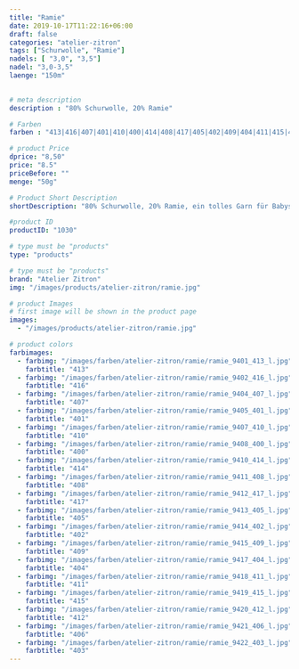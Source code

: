 ```yaml
---
title: "Ramie"
date: 2019-10-17T11:22:16+06:00
draft: false
categories: "atelier-zitron"
tags: ["Schurwolle", "Ramie"]	
nadels: [ "3,0", "3,5"]
nadel: "3,0-3,5" 
laenge: "150m"	
 

# meta description
description : "80% Schurwolle, 20% Ramie"

# Farben
farben : "413|416|407|401|410|400|414|408|417|405|402|409|404|411|415|412|406|403"

# product Price
dprice: "8,50"
price: "8.5"
priceBefore: ""
menge: "50g"

# Product Short Description
shortDescription: "80% Schurwolle, 20% Ramie, ein tolles Garn für Babysachen."

#product ID
productID: "1030"

# type must be "products"
type: "products"

# type must be "products"
brand: "Atelier Zitron"
img: "/images/products/atelier-zitron/ramie.jpg"   

# product Images
# first image will be shown in the product page
images:
  - "/images/products/atelier-zitron/ramie.jpg"

# product colors
farbimages:
  - farbimg: "/images/farben/atelier-zitron/ramie/ramie_9401_413_l.jpg"
    farbtitle: "413"
  - farbimg: "/images/farben/atelier-zitron/ramie/ramie_9402_416_l.jpg"
    farbtitle: "416"
  - farbimg: "/images/farben/atelier-zitron/ramie/ramie_9404_407_l.jpg"
    farbtitle: "407"
  - farbimg: "/images/farben/atelier-zitron/ramie/ramie_9405_401_l.jpg"
    farbtitle: "401"
  - farbimg: "/images/farben/atelier-zitron/ramie/ramie_9407_410_l.jpg"
    farbtitle: "410"
  - farbimg: "/images/farben/atelier-zitron/ramie/ramie_9408_400_l.jpg"
    farbtitle: "400"
  - farbimg: "/images/farben/atelier-zitron/ramie/ramie_9410_414_l.jpg"
    farbtitle: "414"
  - farbimg: "/images/farben/atelier-zitron/ramie/ramie_9411_408_l.jpg"
    farbtitle: "408"
  - farbimg: "/images/farben/atelier-zitron/ramie/ramie_9412_417_l.jpg"
    farbtitle: "417"
  - farbimg: "/images/farben/atelier-zitron/ramie/ramie_9413_405_l.jpg"
    farbtitle: "405"
  - farbimg: "/images/farben/atelier-zitron/ramie/ramie_9414_402_l.jpg"
    farbtitle: "402"
  - farbimg: "/images/farben/atelier-zitron/ramie/ramie_9415_409_l.jpg"
    farbtitle: "409"
  - farbimg: "/images/farben/atelier-zitron/ramie/ramie_9417_404_l.jpg"
    farbtitle: "404"
  - farbimg: "/images/farben/atelier-zitron/ramie/ramie_9418_411_l.jpg"
    farbtitle: "411"
  - farbimg: "/images/farben/atelier-zitron/ramie/ramie_9419_415_l.jpg"
    farbtitle: "415"
  - farbimg: "/images/farben/atelier-zitron/ramie/ramie_9420_412_l.jpg"
    farbtitle: "412"
  - farbimg: "/images/farben/atelier-zitron/ramie/ramie_9421_406_l.jpg"
    farbtitle: "406"
  - farbimg: "/images/farben/atelier-zitron/ramie/ramie_9422_403_l.jpg"
    farbtitle: "403"
---
```



